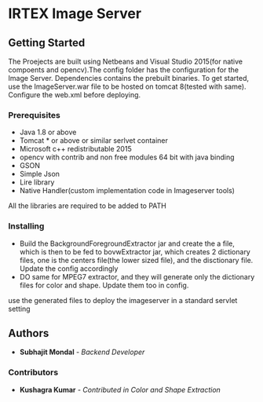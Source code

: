 # IRTEX Image Server

## Getting Started

The Proejects are built using Netbeans and Visual Studio 2015(for native compoents and opencv).The config folder has the configuration for the Image Server. Dependencies contains the prebuilt binaries.
To get started, use the ImageServer.war file to be hosted on tomcat 8(tested with same). Configure the web.xml before deploying.


### Prerequisites

* Java 1.8 or above
* Tomcat * or above or similar serlvet container
* Microsoft c++ redistributable 2015
* opencv with contrib and non free modules 64 bit with java binding
* GSON
* Simple Json
* Lire library
* Native Handler(custom implementation code in Imageserver tools)

All the libraries are required to be added to PATH

### Installing

* Build the BackgroundForegroundExtractor jar and create the a file, which is then to be fed to bovwExtractor jar, which creates 2 dictionary files, one is the centers file(the lower sized file), and the disctionary file. Update the config accordingly
* DO same for MPEG7 extractor, and they will generate only the dictionary files for color and shape. Update them too in config.

use the generated files to deploy the imageserver in a standard servlet setting


## Authors

* **Subhajit Mondal** - *Backend Developer*

### Contributors
* **Kushagra Kumar** - *Contributed in Color and Shape Extraction*

